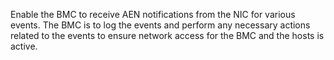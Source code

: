 Enable the BMC to receive AEN notifications from the NIC for various events.
The BMC is to log the events and perform any necessary actions related to
the events to ensure network access for the BMC and the hosts is active.
